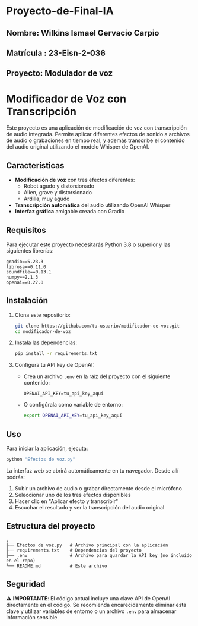 # Proyecto-de-Final-IA

## Nombre: Wilkins Ismael Gervacio Carpio

## Matrícula : 23-Eisn-2-036

## Proyecto:  Modulador  de voz 

# Modificador de Voz con Transcripción

Este proyecto es una aplicación de modificación de voz con transcripción de audio integrada. Permite aplicar diferentes efectos de sonido a archivos de audio o grabaciones en tiempo real, y además transcribe el contenido del audio original utilizando el modelo Whisper de OpenAI.

## Características

- **Modificación de voz** con tres efectos diferentes:
  - Robot agudo y distorsionado
  - Alien, grave y distorsionado
  - Ardilla, muy agudo
- **Transcripción automática** del audio utilizando OpenAI Whisper
- **Interfaz gráfica** amigable creada con Gradio

## Requisitos

Para ejecutar este proyecto necesitarás Python 3.8 o superior y las siguientes librerías:

```
gradio==5.23.3
librosa==0.11.0
soundfile==0.13.1
numpy==2.1.3
openai==0.27.0
```

## Instalación

1. Clona este repositorio:
   ```bash
   git clone https://github.com/tu-usuario/modificador-de-voz.git
   cd modificador-de-voz
   ```

2. Instala las dependencias:
   ```bash
   pip install -r requirements.txt
   ```

3. Configura tu API key de OpenAI:
   - Crea un archivo `.env` en la raíz del proyecto con el siguiente contenido:
     ```
     OPENAI_API_KEY=tu_api_key_aquí
     ```
   - O configúrala como variable de entorno:
     ```bash
     export OPENAI_API_KEY=tu_api_key_aquí
     ```

## Uso

Para iniciar la aplicación, ejecuta:

```bash
python "Efectos de voz.py"
```

La interfaz web se abrirá automáticamente en tu navegador. Desde allí podrás:
1. Subir un archivo de audio o grabar directamente desde el micrófono
2. Seleccionar uno de los tres efectos disponibles
3. Hacer clic en "Aplicar efecto y transcribir"
4. Escuchar el resultado y ver la transcripción del audio original

## Estructura del proyecto

```
.
├── Efectos de voz.py   # Archivo principal con la aplicación
├── requirements.txt    # Dependencias del proyecto
├── .env                # Archivo para guardar la API key (no incluido en el repo)
└── README.md           # Este archivo
```

## Seguridad

⚠️ **IMPORTANTE**: El código actual incluye una clave API de OpenAI directamente en el código. Se recomienda encarecidamente eliminar esta clave y utilizar variables de entorno o un archivo `.env` para almacenar información sensible.

